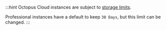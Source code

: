 :::hint
Octopus Cloud instances are subject to [storage limits](/docs/octopus-cloud/#octopus-cloud-storage-limits).

Professional instances have a default to keep `30 Days`, but this limit can be changed.
:::